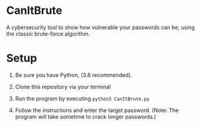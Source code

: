 # CanItBrute
A cybersecurity tool to show how vulnerable your passwords can be, using the classic brute-force algorithm.

# Setup

1. Be sure you have Python, (3.8 recommended).

2. Clone this repository via your terminal

3. Run the program by executing `python3 CanItBrute.py`
   
4. Follow the instructions and enter the target password.
   (Note: The program will take sometime to crack longer passwords.)
